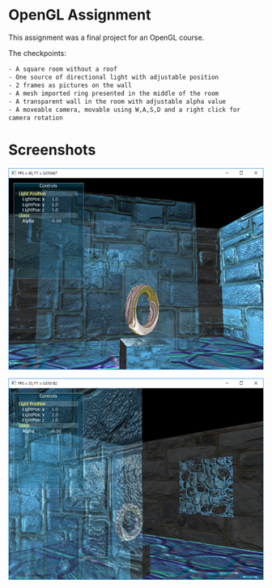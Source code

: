 # OpenGL Assignment

This assignment was a final project for an OpenGL course.

The checkpoints:

    - A square room without a roof
    - One source of directional light with adjustable position
    - 2 frames as pictures on the wall
    - A mesh imported ring presented in the middle of the room
    - A transparent wall in the room with adjustable alpha value
    - A moveable camera, movable using W,A,S,D and a right click for camera rotation

# Screenshots

![Screenshot](screenshot.PNG)

![Screenshot2](screenshot2.PNG)
